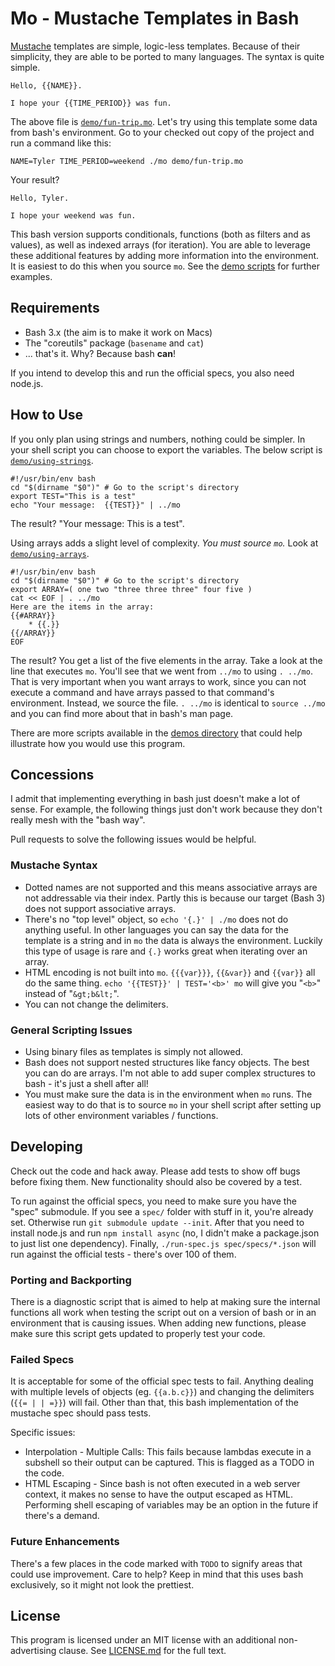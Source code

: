 Mo - Mustache Templates in Bash
===============================

[Mustache] templates are simple, logic-less templates.  Because of their simplicity, they are able to be ported to many languages.  The syntax is quite simple.

    Hello, {{NAME}}.

    I hope your {{TIME_PERIOD}} was fun.

The above file is [`demo/fun-trip.mo`](demo/fun-trip.mo).  Let's try using this template some data from bash's environment.  Go to your checked out copy of the project and run a command like this:

    NAME=Tyler TIME_PERIOD=weekend ./mo demo/fun-trip.mo

Your result?

    Hello, Tyler.

    I hope your weekend was fun.

This bash version supports conditionals, functions (both as filters and as values), as well as indexed arrays (for iteration).  You are able to leverage these additional features by adding more information into the environment.  It is easiest to do this when you source `mo`.  See the [demo scripts](demo/) for further examples.


Requirements
------------

* Bash 3.x (the aim is to make it work on Macs)
* The "coreutils" package (`basename` and `cat`)
* ... that's it.  Why?  Because bash **can**!

If you intend to develop this and run the official specs, you also need node.js.


How to Use
----------

If you only plan using strings and numbers, nothing could be simpler.  In your shell script you can choose to export the variables.  The below script is [`demo/using-strings`](demo/using-strings).

    #!/usr/bin/env bash
    cd "$(dirname "$0")" # Go to the script's directory
    export TEST="This is a test"
    echo "Your message:  {{TEST}}" | ../mo

The result?  "Your message:  This is a test".

Using arrays adds a slight level of complexity.  *You must source `mo`.*  Look at [`demo/using-arrays`](demo/using-arrays).

    #!/usr/bin/env bash
    cd "$(dirname "$0")" # Go to the script's directory
    export ARRAY=( one two "three three three" four five )
    cat << EOF | . ../mo
    Here are the items in the array:
    {{#ARRAY}}
        * {{.}}
    {{/ARRAY}}
    EOF

The result?  You get a list of the five elements in the array.  Take a look at the line that executes `mo`.  You'll see that we went from `../mo` to using `. ../mo`.  That is very important when you want arrays to work, since you can not execute a command and have arrays passed to that command's environment.  Instead, we source the file.  `. ../mo` is identical to `source ../mo` and you can find more about that in bash's man page.

There are more scripts available in the [demos directory](demo/) that could help illustrate how you would use this program.


Concessions
-----------

I admit that implementing everything in bash just doesn't make a lot of sense.  For example, the following things just don't work because they don't really mesh with the "bash way".

Pull requests to solve the following issues would be helpful.


### Mustache Syntax

* Dotted names are not supported and this means associative arrays are not addressable via their index.  Partly this is because our target (Bash 3) does not support associative arrays.
* There's no "top level" object, so `echo '{.}' | ./mo` does not do anything useful.  In other languages you can say the data for the template is a string and in `mo` the data is always the environment.  Luckily this type of usage is rare and `{.}` works great when iterating over an array.
* HTML encoding is not built into `mo`.  `{{{var}}}`, `{{&var}}` and `{{var}}` all do the same thing.  `echo '{{TEST}}' | TEST='<b>' mo` will give you "`<b>`" instead of "`&gt;b&lt;`".
* You can not change the delimiters.


### General Scripting Issues

* Using binary files as templates is simply not allowed.
* Bash does not support nested structures like fancy objects.  The best you can do are arrays.  I'm not able to add super complex structures to bash - it's just a shell after all!
* You must make sure the data is in the environment when `mo` runs.  The easiest way to do that is to source `mo` in your shell script after setting up lots of other environment variables / functions.


Developing
----------

Check out the code and hack away.  Please add tests to show off bugs before fixing them.  New functionality should also be covered by a test.

To run against the official specs, you need to make sure you have the "spec" submodule.  If you see a `spec/` folder with stuff in it, you're already set.  Otherwise run `git submodule update --init`.  After that you need to install node.js and run `npm install async` (no, I didn't make a package.json to just list one dependency).  Finally, `./run-spec.js spec/specs/*.json` will run against the official tests - there's over 100 of them.


### Porting and Backporting

There is a diagnostic script that is aimed to help at making sure the internal functions all work when testing the script out on a version of bash or in an environment that is causing issues.  When adding new functions, please make sure this script gets updated to properly test your code.


### Failed Specs

It is acceptable for some of the official spec tests to fail.  Anything dealing with multiple levels of objects (eg. `{{a.b.c}}`) and changing the delimiters (`{{= | | =}}`) will fail.  Other than that, this bash implementation of the mustache spec should pass tests.

Specific issues:
 * Interpolation - Multiple Calls:  This fails because lambdas execute in a subshell so their output can be captured.  This is flagged as a TODO in the code.
 * HTML Escaping - Since bash is not often executed in a web server context, it makes no sense to have the output escaped as HTML.  Performing shell escaping of variables may be an option in the future if there's a demand.


### Future Enhancements

There's a few places in the code marked with `TODO` to signify areas that could use improvement.  Care to help?  Keep in mind that this uses bash exclusively, so it might not look the prettiest.


License
-------

This program is licensed under an MIT license with an additional non-advertising clause.  See [LICENSE.md](LICENSE.md) for the full text.


[Mustache]: https://mustache.github.io/
